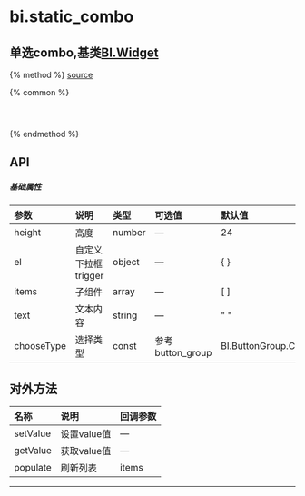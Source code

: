 # bi.static_combo

## 单选combo,基类[BI.Widget](/core/widget.md)

{% method %}
[source]()

{% common %}
```javascript




```

{% endmethod %}

## API
##### 基础属性
| 参数    | 说明           | 类型  | 可选值 | 默认值
| :------ |:-------------  | :-----| :----|:----
| height | 高度 | number | — | 24
| el | 自定义下拉框trigger| object | —|{ } |
| items | 子组件 | array | — | [ ]
| text | 文本内容 | string | — | " " |
| chooseType | 选择类型 | const |参考button_group | BI.ButtonGroup.CHOOSE_TYPE_SINGLE |
 


## 对外方法
| 名称     | 说明                           |  回调参数     
| :------ |:-------------                  | :-----   
| setValue| 设置value值|—|
| getValue| 获取value值|—|
| populate | 刷新列表 | items |





---


